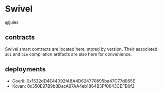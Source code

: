 # Swivel
@jules

## contracts
Swivel smart contracts are located here, stored by version. Their associated `abi` and `bin` compilation artifacts are also here for convenience.

## deployments
* Goerli: 0x1522dD4E44092fA8A4D624770895ba47C77d065E
* Kovan: 0x350E97B9b8DacA97AA4eb1864B3Ff0643CEFB0f2
